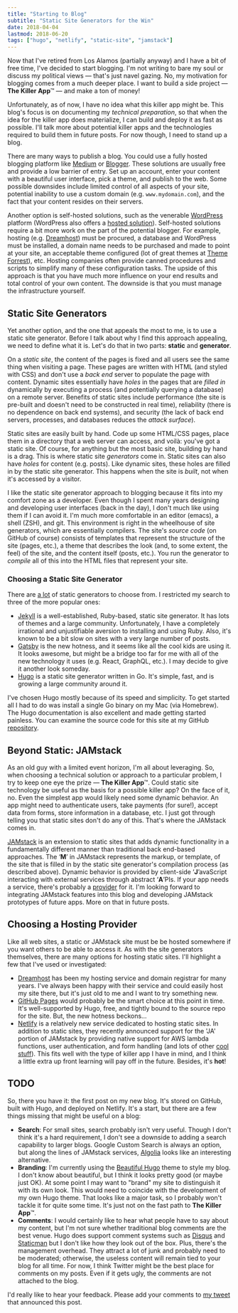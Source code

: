 ```yaml
---
title: "Starting to Blog"
subtitle: "Static Site Generators for the Win"
date: 2018-04-04
lastmod: 2018-06-20
tags: ["hugo", "netlify", "static-site", "jamstack"]
---
```


Now that I've retired from Los Alamos (partially anyway) and I have a bit of
free time, I've decided to start blogging. I'm not writing to bare my soul or
discuss my political views &mdash; that's just navel gazing. No, my motivation
for blogging comes from a much deeper place. I want to build a side project
&mdash; **The Killer App**&trade; &mdash; and make a ton of money!

<!--more-->

Unfortunately, as of now, I have no idea what this killer app might be. This
blog's focus is on documenting my *technical preparation*, so that when the
idea for the killer app does materialize, I can build and deploy it as fast as
possible. I'll talk more about potential killer apps and the technologies
required to build them in future posts. For now though, I need to stand up a
blog.

There are many ways to publish a blog. You could use a fully hosted blogging
platform like [Medium](https://medium.com/) or
[Blogger](https://www.blogger.com). These solutions are usually free and
provide a low barrier of entry. Set up an account, enter your content with a
beautiful user interface, pick a theme, and publish to the web. Some possible
downsides include limited control of all aspects of your site, potential
inability to use a custom domain (e.g. `www.mydomain.com`), and the fact that
your content resides on their servers.

Another option is self-hosted solutions, such as the venerable
[WordPress](https://wordpress.org/) platform (WordPress also offers a [hosted
solution](https://wordpress.com)). Self-hosted solutions require a bit more
work on the part of the potential blogger. For example, hosting
(e.g. [Dreamhost](https://www.dreamhost.com)) must be procured, a database and
WordPress must be installed, a domain name needs to be purchased and made to
point at your site, an acceptable theme configured (lot of great themes at
[Theme Forrest](https://themeforrest.net)), etc. Hosting companies often
provide canned procedures and scripts to simplify many of these configuration
tasks. The upside of this approach is that you have much more influence
on your end results and total control of your own content. The downside is
that you must manage the infrastructure yourself.

## Static Site Generators

Yet another option, and the one that appeals the most to me, is to use a static
site generator. Before I talk about why I find this approach appealing, we need
to define what it is. Let's do that in two parts: **static** and **generator**.

On a *static site*, the content of the pages is fixed and all users see the
same thing when visiting a page. These pages are written with HTML (and styled with CSS) and don't use a *back end* server to populate the page with
content. Dynamic sites essentially have *holes* in the pages that are *filled
in* dynamically by executing a process (and potentially querying a database) on
a remote server. Benefits of static sites include performance (the site is
pre-built and doesn't need to be constructed in real time), reliability (there
is no dependence on back end systems), and security (the lack of back end
servers, processes, and databases reduces the *attack surface*).

Static sites are easily built by hand. Code up some HTML/CSS pages, place them
in a directory that a web server can access, and voil&agrave;: you've got a
static site. Of course, for anything but the most basic site, building by hand
is a drag. This is where static site *generators* come in. Static sites can
also have *holes* for content (e.g. posts). Like dynamic sites, these holes are
filled in by the static site generator. This happens when the site is *built*, not
when it's accessed by a visitor.

I like the static site generator approach to blogging because it fits into my
comfort zone as a developer. Even though I spent many years designing and
developing user interfaces (back in the day), I don't much like using them if I
can avoid it. I'm much more comfortable in an editor (emacs), a shell (ZSH),
and git. This environment is right in the wheelhouse of site generators, which
are essentially compilers. The site's *source code* (on GitHub of course)
consists of templates that represent the structure of the site (pages, etc.), a
theme that describes the look (and, to some extent, the feel) of the site, and
the content itself (posts, etc.). You run the generator to *compile* all of this
into the HTML files that represent your site.

### Choosing a Static Site Generator

There are [a lot](https://www.staticgen.com/) of static generators to choose
from. I restricted my search to three of the more popular ones:

* [Jekyll](https://jekyllrb.com/) is a well-established, Ruby-based, static
site generator. It has lots of themes and a large community. Unfortunately, I
have a completely irrational and unjustifiable aversion to installing and
using Ruby. Also, it's known to be a bit slow on sites with a very large number
of posts.
* [Gatsby](https://www.gatsbyjs.org/) is the new hotness, and it
seems like all the cool kids are using it. It looks awesome, but might be a bridge
too far for me with all of the new technology it uses (e.g. React, GraphQL,
etc.). I may decide to give it another look someday.
* [Hugo](https://gohugo.io/) is a static site generator written in Go. It's
simple, fast, and is growing a large community around it.

I've chosen Hugo mostly because of its speed and simplicity. To get started all
I had to do was install a single Go binary on my Mac (via Homebrew). The Hugo
documentation is also excellent and made getting started painless. You can examine the source code for this site at my GitHub [repository](https://github.com/losalamosal/losalamosal.me).

## Beyond Static: JAMstack

As an old guy with a limited event horizon, I'm all about leveraging. So, when
choosing a technical solution or approach to a particular problem, I try to
keep one eye the prize &mdash; **The Killer App**&trade;. Could static site
technology be useful as the basis for a possible killer app? On the face of it,
no. Even the simplest app would likely need some dynamic behavior. An app might
need to authenticate users, take payments (for sure!), accept data from forms,
store information in a database, etc. I just got through telling you that
static sites don't do any of this. That's where the JAMstack comes in.

[JAMstack](https://jamstack.org) is an extension to static sites that adds
dynamic functionality in a fundamentally different manner than traditional back
end-based approaches. The &lsquo;**M**&rsquo; in JAMstack represents the
markup, or template, of the site that is filled in by the static site
generator's compilation process (as described above). Dynamic behavior is
provided by client-side &lsquo;**J**&rsquo;avaScript interacting with external
services through abstract &lsquo;**A**&rsquo;PIs. If your app needs a service,
there's probably a
[provider](https://cloudcannon.com/tips/2014/12/12/the-ultimate-list-of-services-for-static-websites.html)
for it. I'm looking forward to integrating JAMstack features into this blog and
developing JAMstack prototypes of future apps. More on that in future posts.

## Choosing a Hosting Provider

Like all web sites, a static or JAMstack site must be be hosted
somewhere if you want others to be able to access it. As with the site generators
themselves, there are many options for hosting static sites. I'll highlight a few that I've used or investigated:

* [Dreamhost](https://www.dreamhost.com/) has been my hosting service and domain registrar for many years. I've always been happy with their service and could easily host my site there, but it's just old to me and I want to try something new.
* [GitHub Pages](https://pages.github.com/) would probably be the smart choice at this point in time. It's well-supported by Hugo, free, and tightly bound to the source repo for the site. But, the new hotness beckons&hellip;
* [Netlify](https://www.netlify.com/) is a relatively new service dedicated to hosting static sites. In addition to static sites, they recently announced support for the 'JA' portion of JAMstack by providing native support for AWS lambda functions, user authentication, and form handling (and lots of other [cool stuff](https://www.netlify.com/features/)). This fits well with the type of killer app I have in mind, and I think a little extra up front learning will pay off in the future. Besides, it's **hot**!

## TODO

So, there you have it: the first post on my new blog. It's stored on GitHub, built
with Hugo, and deployed on Netlify. It's a start, but there are a few things
missing that might be useful on a blog:

* **Search**: For small sites, search probably isn't very useful. Though I
don't think it's a hard requirement, I don't see a downside to adding a search
capability to larger blogs. Google Custom Search is always an option, but along
the lines of JAMstack services, [Algolia](https://www.algolia.com/) looks like
an interesting alternative.
* **Branding**: I'm currently using the [Beautiful
Hugo](https://themes.gohugo.io/beautifulhugo/) theme to style my blog. I don't
know about beautiful, but I think it looks pretty good (or maybe just OK). At
some point I may want to "brand" my site to distinguish it with its own look. This
would need to coincide with the development of my own Hugo theme. That looks
like a major task, so I probably won't tackle it for quite some time. It's just
not on the fast path to **The Killer App**&trade;.
* **Comments**:  I would certainly like to hear
what people have to say about my content, but I'm not sure whether traditional blog
comments are the best venue. Hugo does support comment systems such as
[Disqus](https://disqus.com/) and [Staticman](https://staticman.net/) but I
don't like how they look out of the box. Plus, there's the management
overhead. They attract a lot of junk and probably need to be moderated; otherwise, the
useless content will remain tied to your blog for all time. For now, I think
Twitter might be the best place for comments on my posts. Even if it gets ugly,
the comments are not attached to the blog.

I'd really like to hear your feedback. Please add your comments to [my
tweet](https://twitter.com/LosAlamosAl/status/1009663862193336320) that
announced this post.
